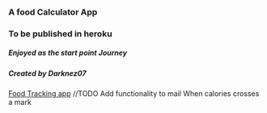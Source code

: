 ### A food Calculator App
### To be published in heroku
##### Enjoyed as the start point Journey
##### Created by Darknez07
[Food Tracking app](https://fathomless-shore-26604.herokuapp.com/)
//TODO
Add functionality to mail When calories crosses a mark
